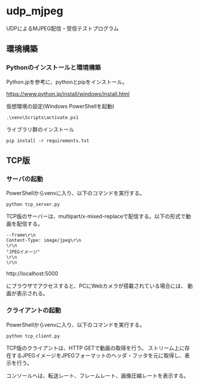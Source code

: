 # udp_mjpeg

UDPによるMJPEG配信・受信テストプログラム

## 環境構築
### Pythonのインストールと環境構築

Python.jpを参考に、pythonとpipをインストール。

https://www.python.jp/install/windows/install.html

仮想環境の設定(Windows PowerShellを起動)
```
.\venv\Scripts\activate.ps1
```

ライブラリ群のインストール
```
pip install -r requirements.txt
```

## TCP版

### サーバの起動

PowerShellからvenvに入り、以下のコマンドを実行する。
```
python tcp_server.py
```

TCP版のサーバーは、multipart/x-mixed-replaceで配信する。以下の形式で動画を配信する。
```
--frame\r\n
Content-Type: image/jpeg\r\n
\r\n
"JPEGイメージ"
\r\n
\r\n
```
http://localhost:5000

にブラウザでアクセスすると、PCにWebカメラが搭載されている場合には、 動画が表示される。

### クライアントの起動

PowerShellからvenvに入り、以下のコマンドを実行する。
```
python tcp_client.py
```

TCP版のクライアントは、HTTP GETで動画の取得を行う。
ストリーム上に存在するJPEGイメージをJPEGフォーマットのヘッダ・フッタを元に取得し、表示を行う。

コンソールへは、転送レート、フレームレート、画像圧縮レートを表示する。
